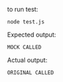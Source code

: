 to run test:
```
node test.js
```

Expected output: 
```
MOCK CALLED
```

Actual output:
```
ORIGINAL CALLED
```
